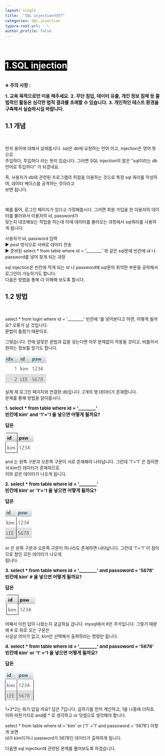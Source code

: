 ```yaml
---
layout: single
title:  "SQL injection이란?"
categories: SQL-injection
typora-root-url: ..\
author_profile: false
---
```


<br>

# <span style="background:#000000; color:#ffffff">1.SQL injection</span>

<br><span style='font-weight:bold; font-size:15px'> ※ 주의 사항 :</span>   

<span style='font-weight:bold; font-size:15px'>1. 교육 목적으로만 이용 해주세요.</span>
<span style='font-weight:bold; font-size:15px'>2. 무단 침입, 데이터 유출, 개인 정보 침해 등 불법적인 활동은 심각한 법적 결과를 초래할 수 있습니다.</span>
<span style='font-weight:bold; font-size:15px'>3.  개인적인 테스트 환경을 구축해서 실습하시길 바랍니다. </span>

## 1.1 개념

<br>

먼저 용어에 대해서 살펴봅시다. sql은 db에 요청하는 언어 이고, injection은 영어 뜻으로   
주입하다, 투입하다 라는 뜻이 있습니다. 그러면 SQL injection의 말은 "sql이라는 db언어로 투입하다" 가 되겠네요.

즉, 사용자가 db와 관련된 프로그램의 허점을 이용하는 것으로 특정 sql 쿼리를 작성하여, 데이터 베이스를 공격하는 것이라고  
보면 됩니다.

<br>

예를 들어, 로그인 페이지가 있다고 가정해봅시다. 그러면 회원 가입을 한 이용자의 데이터를 불러와서 이용자의 id, password가  
맞는지 대조해보는 작업을 하는데 이때 데이터를 불러오는 과정에서 sql쿼리를 사용하게 됩니다.

사용자가 id, password 입력  
▶ post 방식으로 서버로 데이터 전송   
▶ 준비된 select * from table where id = '________'  와 같은 sql문에 빈칸에 id 나 password를 넣어 찾게 되는 과정

sql injection은 빈칸에 적게 되는 id 나 password에 sql문의 취약한 부분을 공략해서 로그인이 가능하기도 합니다.  
다음은 방법을 통해 더 이해해 보도록 합시다.





## 1.2 방법

<br>

 select * from login where id = '________'   빈칸에 '를 넣어본다고 하면, 어떻게 될까요? 오류가 날 것입니다.   
문법이 틀렸기 때문이죠. 

그렇습니다. 안에 알맞은 문법과 값을 넣는다면 아무 문제없이 작동될 것이고, 비틀어서 원하는 정보를 얻기도 합니다.



![image-20240516032610710](/images/2024-05-16-SQLinjection1/image-20240516032610710.png)

실제 제 로그인 페이지와 연결한 db입니다. 2개의 행 데이터가 존재합니다.   
문제를 통해 방법을 알아봅시다.



<span style='font-weight:bold; font-size:15px'>1. select * from table where id = '________' </span>  
<span style='font-weight:bold; font-size:15px'>빈칸에 kim' and '1'='1 을 넣으면 어떻게 될까요?</span>

<span style='font-weight:bold; font-size:15px'>답은</span>

![image-20240516033046974](/images/2024-05-16-SQLinjection1/image-20240516033046974.png)

and 는 왼쪽 구문과 오른쪽 구문이 서로 존재해야 나타납니다. 그런데 '1'='1' 은 참이면서 kim인 데이터가 존재하므로  
이와 같은 데이터가 나오게 됩니다. 



<span style='font-weight:bold; font-size:15px'>2. select * from table where id = '________' </span>  
<span style='font-weight:bold; font-size:15px'>빈칸에 kim' or '1'='1 을 넣으면 어떻게 될까요?</span>

<span style='font-weight:bold; font-size:15px'>답은</span>

![image-20240516033718568](/images/2024-05-16-SQLinjection1/image-20240516033718568.png)

or 은 왼쪽 구문과 오른쪽 구문이 하나라도 존재하면 나타납니다. 그런데 '1'='1' 이 참이므로 참인 모든 데이터가 나오게  
됩니다.



<span style='font-weight:bold; font-size:15px'>3. select * from table where id = '________' and passoword = '5678'</span>   
<span style='font-weight:bold; font-size:15px'>빈칸에 kim' # 을 넣으면 어떻게 될까요?</span>

<span style='font-weight:bold; font-size:15px'>답은</span>

![image-20240516034314892](/images/2024-05-16-SQLinjection1/image-20240516034314892.png)

어째서 이런 답이 나왔는지 궁금하실 겁니다.  mysql에서 #은 주석입니다. 그렇기 때문에 # 로 뒤로 오는 구문은  
사실상 의미가 없고, kim만 선택해서 출력하라는 명령만 됩니다.



<span style='font-weight:bold; font-size:15px'>4. select * from table where id = '________' and passoword = '5678'</span>   
<span style='font-weight:bold; font-size:15px'>빈칸에 kim' or '1' ='1 을 넣으면 어떻게 될까요?</span>

<span style='font-weight:bold; font-size:15px'>답은</span>

![image-20240516035152070](/images/2024-05-16-SQLinjection1/image-20240516035152070.png)

1+3*2는 뭐가 답일 까요? 답은 7입니다. 곱하기를 먼저 계산하고, 1을 나중에 더하죠.  
이와 마찬가지로 and를 * 로 생각하고 or 덧셈으로 생각해야 합니다.

select * from table where id = 'kim' or ('1' ='1' and passoword = '5678') 이렇게 보면  
id가 kim이거나 password가 5678인 데이터가 출력하게 됩니다.

다음엔 sql injection에 관련된 문제를 풀어보도록 하겠습니다.
